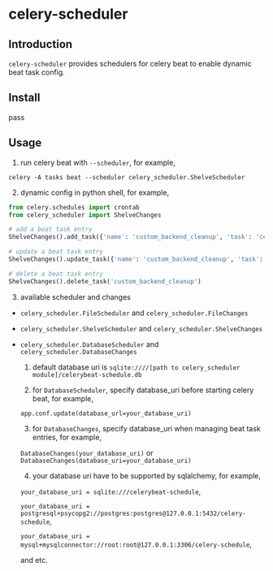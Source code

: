 # celery-scheduler

## Introduction

`celery-scheduler` provides schedulers for celery beat to enable dynamic beat task config.

## Install

pass

## Usage

1. run celery beat with `--scheduler`, for example,

```shell
celery -A tasks beat --scheduler celery_scheduler.ShelveScheduler
```

2. dynamic config in python shell, for example,

```python
from celery.schedules import crontab
from celery_scheduler import ShelveChanges

# add a beat task entry
ShelveChanges().add_task({'name': 'custom_backend_cleanup', 'task': 'celery.backend_cleanup', 'schedule': 15})

# update a beat task entry
ShelveChanges().update_task({'name': 'custom_backend_cleanup', 'task': 'celery.backend_cleanup', 'schedule': crontab(hour=7, minute=30)})

# delete a beat task entry
ShelveChanges().delete_task('custom_backend_cleanup')
```

3. available scheduler and changes

* `celery_scheduler.FileScheduler` and `celery_scheduler.FileChanges`

* `celery_scheduler.ShelveScheduler` and `celery_scheduler.ShelveChanges`

* `celery_scheduler.DatabaseScheduler` and `celery_scheduler.DatabaseChanges`

  1. default database uri is `sqlite:////[path to celery_scheduler module]/celerybeat-schedule.db`

  2. for `DatabaseScheduler`, specify database_uri before starting celery beat, for example,

    `app.conf.update(database_url=your_database_uri)`

  3. for `DatabaseChanges`, specify database_uri when managing beat task entries, for example,

    `DatabaseChanges(your_database_uri)` or `DatabaseChanges(database_uri=your_database_uri)`

  4. your database uri have to be supported by sqlalchemy, for example,

    `your_database_uri = sqlite:///celerybeat-schedule`,

    `your_database_uri = postgresql+psycopg2://postgres:postgres@127.0.0.1:5432/celery-schedule`,

    `your_database_uri = mysql+mysqlconnector://root:root@127.0.0.1:3306/celery-schedule`,

    and etc.
 

